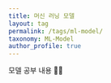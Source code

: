 ```yaml
---
title: 머신 러닝 모델
layout: tag
permalink: /tags/ml-model/
taxonomy: ML-Model
author_profile: true
---
```


모델 공부 내용 📝📝